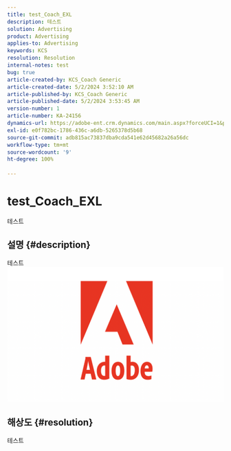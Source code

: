 ```yaml
---
title: test_Coach_EXL
description: 테스트
solution: Advertising
product: Advertising
applies-to: Advertising
keywords: KCS
resolution: Resolution
internal-notes: test
bug: true
article-created-by: KCS_Coach Generic
article-created-date: 5/2/2024 3:52:10 AM
article-published-by: KCS_Coach Generic
article-published-date: 5/2/2024 3:53:45 AM
version-number: 1
article-number: KA-24156
dynamics-url: https://adobe-ent.crm.dynamics.com/main.aspx?forceUCI=1&pagetype=entityrecord&etn=knowledgearticle&id=7657b752-3708-ef11-9f89-000d3a345e57
exl-id: e0f782bc-1786-436c-a6db-5265378d5b68
source-git-commit: adb815ac73837dba9cda541e62d45682a26a56dc
workflow-type: tm+mt
source-wordcount: '9'
ht-degree: 100%

---
```


# test_Coach_EXL


테스트

## 설명 {#description}

테스트![](assets/___a451658a-3708-ef11-9f89-000d3a345e57___.png)

## 해상도 {#resolution}


테스트
